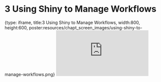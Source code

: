 # 3 Using Shiny to Manage Workflows
 
{type: iframe, title:3 Using Shiny to Manage Workflows, width:800, height:600, poster:resources/chapt_screen_images/using-shiny-to-manage-workflows.png}
![](https://hutchdatascience.org/FH_WDL101_Cromwell/no_toc/using-shiny-to-manage-workflows.html)
 

 
